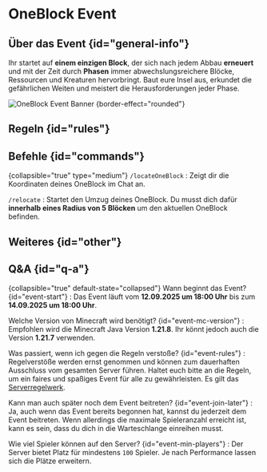 <primary-label ref="event-upcoming"/>
<secondary-label ref="oneblock-event-mc-version"/>
<secondary-label ref="oneblock-event-date"/>

# OneBlock Event

## Über das Event {id="general-info"}

Ihr startet auf **einem einzigen Block**, der sich nach jedem Abbau **erneuert** und mit der Zeit
durch **Phasen** immer abwechslungsreichere Blöcke, Ressourcen und Kreaturen hervorbringt. Baut eure
Insel aus, erkundet die gefährlichen Weiten und meistert die Herausforderungen jeder Phase.

![OneBlock Event Banner](oneblock-thumbnail.png) {border-effect="rounded"}


## Regeln {id="rules"}

<include from="util.md" element-id="no-rules-changed" />

## Befehle {id="commands"}

{collapsible="true" type="medium"}
`/locateOneBlock`
: Zeigt dir die Koordinaten deines OneBlock im Chat an.

`/relocate`
: Startet den Umzug deines OneBlock. Du musst dich dafür **innerhalb eines Radius von 5 Blöcken** um
den aktuellen OneBlock befinden.

## Weiteres {id="other"}

<include from="util.md" element-id="event-features" />

## Q&A {id="q-a"}

{collapsible="true" default-state="collapsed"}
Wann beginnt das Event? {id="event-start"}
: Das Event läuft vom **12.09.2025 um 18:00 Uhr** bis zum **14.09.2025 um 18:00 Uhr**.

Welche Version von Minecraft wird benötigt? {id="event-mc-version"}
: Empfohlen wird die Minecraft Java Version **1.21.8**.
Ihr könnt jedoch auch die Version **1.21.7** verwenden.

Was passiert, wenn ich gegen die Regeln verstoße? {id="event-rules"}
: Regelverstöße werden ernst genommen und können zum dauerhaften Ausschluss vom gesamten Server
führen. Haltet euch
bitte an die Regeln, um ein faires und spaßiges Event für alle zu gewährleisten. Es gilt
das [Serverregelwerk](rules.md).

Kann man auch später noch dem Event beitreten? {id="event-join-later"}
: Ja, auch wenn das Event bereits begonnen hat, kannst du jederzeit dem Event beitreten. Wenn
allerdings die maximale
Spieleranzahl erreicht ist, kann es sein, dass du dich in die Warteschlange einreihen musst.

Wie viel Spieler können auf den Server? {id="event-min-players"}
: Der Server bietet Platz für mindestens `100` Spieler.
Je nach Performance lassen sich die Plätze erweitern.
